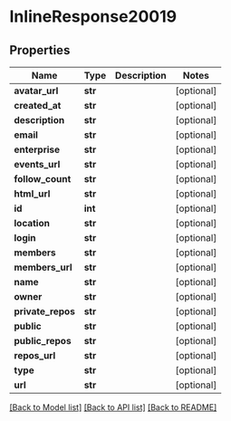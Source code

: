 # InlineResponse20019

## Properties
Name | Type | Description | Notes
------------ | ------------- | ------------- | -------------
**avatar_url** | **str** |  | [optional] 
**created_at** | **str** |  | [optional] 
**description** | **str** |  | [optional] 
**email** | **str** |  | [optional] 
**enterprise** | **str** |  | [optional] 
**events_url** | **str** |  | [optional] 
**follow_count** | **str** |  | [optional] 
**html_url** | **str** |  | [optional] 
**id** | **int** |  | [optional] 
**location** | **str** |  | [optional] 
**login** | **str** |  | [optional] 
**members** | **str** |  | [optional] 
**members_url** | **str** |  | [optional] 
**name** | **str** |  | [optional] 
**owner** | **str** |  | [optional] 
**private_repos** | **str** |  | [optional] 
**public** | **str** |  | [optional] 
**public_repos** | **str** |  | [optional] 
**repos_url** | **str** |  | [optional] 
**type** | **str** |  | [optional] 
**url** | **str** |  | [optional] 

[[Back to Model list]](../README.md#documentation-for-models) [[Back to API list]](../README.md#documentation-for-api-endpoints) [[Back to README]](../README.md)

